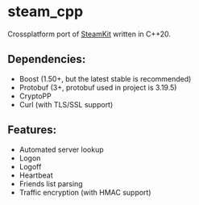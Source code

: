 # steam_cpp
 
Crossplatform port of [SteamKit](https://github.com/SteamRE/SteamKit) written in C++20.

## Dependencies:
- Boost (1.50+, but the latest stable is recommended)
- Protobuf (3+, protobuf used in project is 3.19.5)
- CryptoPP
- Curl (with TLS/SSL support)

## Features:
- Automated server lookup
- Logon
- Logoff
- Heartbeat
- Friends list parsing
- Traffic encryption (with HMAC support)
